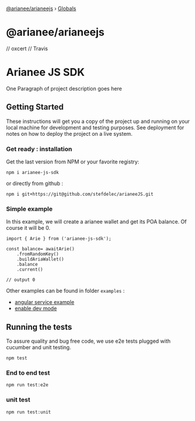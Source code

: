 [@arianee/arianeejs](README.md) › [Globals](globals.md)

# @arianee/arianeejs

// oxcert
// Travis

# Arianee JS SDK

One Paragraph of project description goes here

## Getting Started

These instructions will get you a copy of the project up and running on your local machine for development and testing purposes. See deployment for notes on how to deploy the project on a live system.

### Get ready : installation

Get the last version from NPM or your favorite registry:
```
npm i arianee-js-sdk
```

or directly from github :

```
npm i git+https://git@github.com/stefdelec/arianeeJS.git

```
### Simple example

In this example, we will create a arianee wallet and get its POA balance. Of course it will be 0.

```
import { Arie } from ('arianee-js-sdk');

const balance= awaitArie()
    .fromRandomKey()
    .buildAriaWallet()
    .balance
    .current()

// output 0
```

Other examples can be found in folder ``examples`` :
- [angular service example](examples/angular-example.ts)
- [enable dev mode](examples/enable-dev-mode.js)

## Running the tests

To assure quality and bug free code, we use e2e tests plugged with cucumber and unit testing.

```
npm test
```

### End to end test

```
npm run test:e2e
```

### unit test

```
npm run test:unit
```
